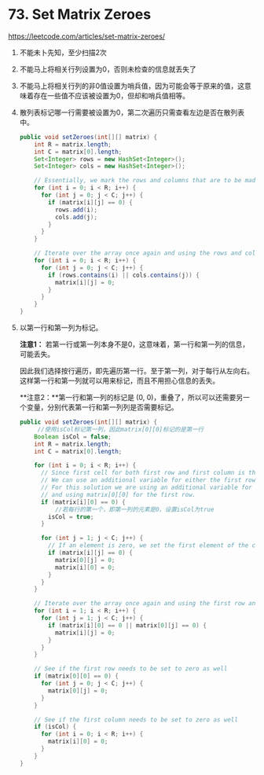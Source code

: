 # 73. Set Matrix Zeroes

 https://leetcode.com/articles/set-matrix-zeroes/ 

1. 不能未卜先知，至少扫描2次
2. 不能马上将相关行列设置为0，否则未检查的信息就丢失了
3. 不能马上将相关行列的非0值设置为哨兵值，因为可能会等于原来的值，这意味着存在一些值不应该被设置为0，但却和哨兵值相等。



1. 散列表标记哪一行需要被设置为0，第二次遍历只需查看左边是否在散列表中。

   ```java
   public void setZeroes(int[][] matrix) {
       int R = matrix.length;
       int C = matrix[0].length;
       Set<Integer> rows = new HashSet<Integer>();
       Set<Integer> cols = new HashSet<Integer>();
   
       // Essentially, we mark the rows and columns that are to be made zero
       for (int i = 0; i < R; i++) {
         for (int j = 0; j < C; j++) {
           if (matrix[i][j] == 0) {
             rows.add(i);
             cols.add(j);
           }
         }
       }
   
       // Iterate over the array once again and using the rows and cols sets, update the elements.
       for (int i = 0; i < R; i++) {
         for (int j = 0; j < C; j++) {
           if (rows.contains(i) || cols.contains(j)) {
             matrix[i][j] = 0;
           }
         }
       }
   }
   ```

   

2. 以第一行和第一列为标记。

   **注意1：** 若第一行或第一列本身不是0，这意味着，第一行和第一列的信息，可能丢失。

   因此我们选择按行遍历，即先遍历第一行。至于第一列，对于每行从左向右。这样第一行和第一列就可以用来标记，而且不用担心信息的丢失。

   **注意2：**第一行和第一列的标记是 (0, 0)，重叠了，所以可以还需要另一个变量，分别代表第一行和第一列列是否需要标记。

   ```java
   public void setZeroes(int[][] matrix) {
      	//使用isCol标记第一列，因此matrix[0][0]标记的是第一行
       Boolean isCol = false;
       int R = matrix.length;
       int C = matrix[0].length;
   
       for (int i = 0; i < R; i++) {
         // Since first cell for both first row and first column is the same i.e. matrix[0][0]
         // We can use an additional variable for either the first row/column.
         // For this solution we are using an additional variable for the first column
         // and using matrix[0][0] for the first row.
         if (matrix[i][0] == 0) {
             //若每行的第一个，即第一列的元素是0，设置isCol为true
           isCol = true;
         }
   
         for (int j = 1; j < C; j++) {
           // If an element is zero, we set the first element of the corresponding row and column to 0
           if (matrix[i][j] == 0) {
             matrix[0][j] = 0;
             matrix[i][0] = 0;
           }
         }
       }
   
       // Iterate over the array once again and using the first row and first column, update the elements.
       for (int i = 1; i < R; i++) {
         for (int j = 1; j < C; j++) {
           if (matrix[i][0] == 0 || matrix[0][j] == 0) {
             matrix[i][j] = 0;
           }
         }
       }
   
       // See if the first row needs to be set to zero as well
       if (matrix[0][0] == 0) {
         for (int j = 0; j < C; j++) {
           matrix[0][j] = 0;
         }
       }
   
       // See if the first column needs to be set to zero as well
       if (isCol) {
         for (int i = 0; i < R; i++) {
           matrix[i][0] = 0;
         }
       }
   }
   ```

   